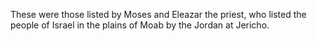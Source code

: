 These were those listed by Moses and Eleazar the priest, who listed the people of Israel in the plains of Moab by the Jordan at Jericho.
